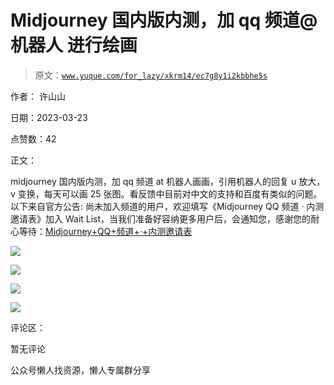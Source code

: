 # Midjourney 国内版内测，加 qq 频道@机器人 进行绘画

> 原文：[`www.yuque.com/for_lazy/xkrm14/ec7g8y1i2kbbhe5s`](https://www.yuque.com/for_lazy/xkrm14/ec7g8y1i2kbbhe5s)

作者： 许山山

日期：2023-03-23

点赞数：42

正文：

midjourney 国内版内测，加 qq 频道 at 机器人画画，引用机器人的回复 u 放大，v 变换，每天可以画 25 张图。看反馈中目前对中文的支持和百度有类似的问题。 以下来自官方公告: 尚未加入频道的用户，欢迎填写《Midjourney QQ 频道 · 内测邀请表》加入 Wait List，当我们准备好容纳更多用户后，会通知您，感谢您的耐心等待：[Midjourney+QQ+频道+·+内测邀请表](https://docs.qq.com/form/page/DR2hWQUVlbXNxVEF5)

![](img/7f55c9e111d039995db6e1cc3b1d958e.png)

![](img/1747e4a6f437a5bb3344e59c630c3ce1.png)

![](img/e278bd1bbc3331beea276d7e0a8fab38.png)

![](img/605eba84c5f88fa8a6753150d2dba29b.png)

评论区：

暂无评论

公众号懒人找资源，懒人专属群分享

